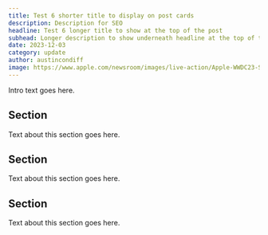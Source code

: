 ```yaml
---
title: Test 6 shorter title to display on post cards
description: Description for SEO
headline: Test 6 longer title to show at the top of the post
subhead: Longer description to show underneath headline at the top of the post
date: 2023-12-03
category: update
author: austincondiff
image: https://www.apple.com/newsroom/images/live-action/Apple-WWDC23-Swift-Student-Challenge-winners.jpg.landing-gradient-large_2x.jpg
---
```


Intro text goes here.

## Section

Text about this section goes here.

## Section

Text about this section goes here.

## Section

Text about this section goes here.
